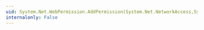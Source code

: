 ```yaml
---
uid: System.Net.WebPermission.AddPermission(System.Net.NetworkAccess,System.Text.RegularExpressions.Regex)
internalonly: False
---
```

